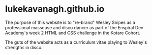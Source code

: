 # lukekavanagh.github.io

The purpose of this website is to "re-brand" Wesley Snipes as a professional masseuse and disco dancer as part of the 
Enspiral Dev Academy's week 2 HTML and CSS challenge in the Kotare Cohort. 

The guts of the website acts as a curriculum vitae playing to Wesley's strengths in disco.
